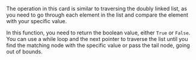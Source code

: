 <!--title={Traverse and Search the List}--> 

<!--badges={Algorithms:7,Python:6}-->

<!--concepts={The Linked List}-->

The operation in this card is similar to traversing the doubly linked list, as you need to go through each element in the list and compare the element with your specific value.

In this function, you need to return the boolean value, either `True` or `False`. You can use a while loop and the next pointer to traverse the list until you find the matching node with the specific value or pass the tail node, going out of bounds.

